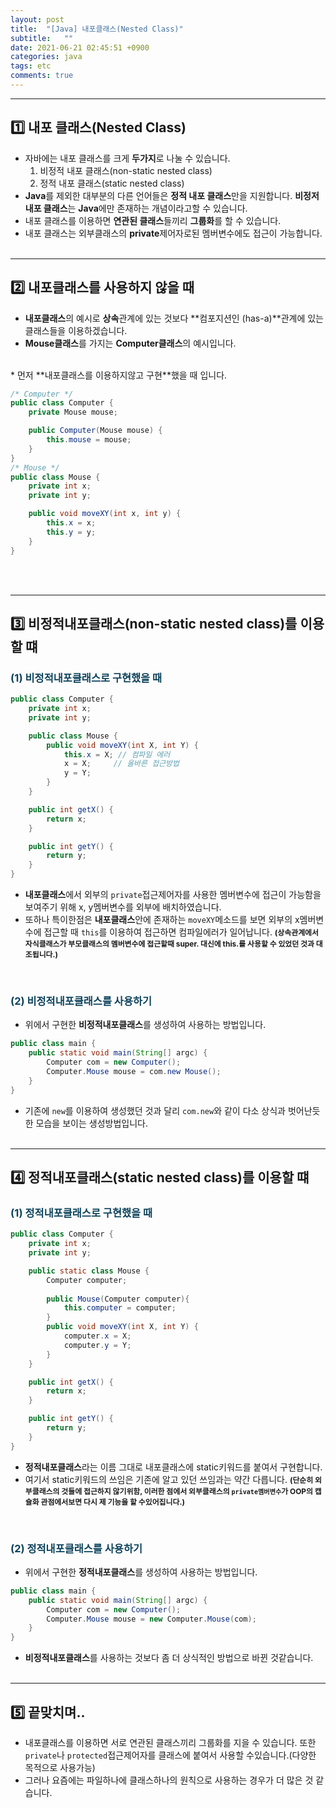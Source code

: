 ```yaml
---
layout: post
title:  "[Java] 내포클래스(Nested Class)"
subtitle:   ""
date: 2021-06-21 02:45:51 +0900
categories: java
tags: etc
comments: true
---
```


* * *
## 1️⃣ 내포 클래스(Nested Class)

* 자바에는 내포 클래스를 크게 **두가지**로 나눌 수 있습니다.
    1. 비정적 내포 클래스(non-static nested class)
    2. 정적 내포 클래스(static nested class)
* **Java**를 제외한 대부분의 다른 언어들은 **정적 내포 클래스**만을 지원합니다. **비정저 내포 클래스**는 **Java**에만 존재하는 개념이라고할 수 있습니다.
* 내포 클래스를 이용하면 **연관된 클래스**들끼리 **그룹화**를 할 수 있습니다.
* 내포 클래스는 외부클래스의 **private**제어자로된 멤버변수에도 접근이 가능합니다.
<br><br>

* * *
## 2️⃣ 내포클래스를 사용하지 않을 때
* **내포클래스**의 예시로 **상속**관계에 있는 것보다 **컴포지션인 (has-a)**관계에 있는 클래스들을 이용하겠습니다.
* **Mouse클래스**를 가지는 **Computer클래스**의 예시입니다.
<br>
* 먼저 **내포클래스를 이용하지않고 구현**했을 때 입니다.

```java
/* Computer */
public class Computer {
    private Mouse mouse;

    public Computer(Mouse mouse) {
        this.mouse = mouse;
    }
}
/* Mouse */
public class Mouse {
    private int x;
    private int y;

    public void moveXY(int x, int y) {
        this.x = x;
        this.y = y;
    }
}
```
<br><br>

* * *
## 3️⃣ 비정적내포클래스(non-static nested class)를 이용할 떄

<h3 style="color:#0e435c;">(1) 비정적내포클래스로 구현했을 때</h3>

```java
public class Computer {
    private int x;
    private int y;

    public class Mouse {
        public void moveXY(int X, int Y) {
            this.x = X; // 컴파일 에러
            x = X;     // 올바른 접근방법
            y = Y;
        }
    }

    public int getX() {
        return x;
    }

    public int getY() {
        return y;
    }
}
```

* **내포클래스**에서 외부의 `private`접근제어자를 사용한 멤버변수에 접근이 가능함을 보여주기 위해 <rd>x, y</rd>멤버변수를 외부에 배치하였습니다.
* 또하나 특이한점은 **내포클래스**안에 존재하는 `moveXY`메소드를 보면 외부의 x멤버변수에 접근할 때 `this`를 이용하여 접근하면 컴파일에러가 일어납니다. <b style="font-size:85%">(상속관계에서 **자식클래스**가 **부모클래스**의 멤버변수에 접근할때 <rd>super. 대신에 this.</rd>를 사용할 수 있었던 것과 대조됩니다.)</b>
<br>
<h3 style="color:#0e435c;">(2) 비정적내포클래스를 사용하기</h3>

* 위에서 구현한 **비정적내포클래스**를 생성하여 사용하는 방법입니다.

```java
public class main {
    public static void main(String[] argc) {
        Computer com = new Computer();
        Computer.Mouse mouse = com.new Mouse();
    }
}
```

* 기존에 `new`를 이용하여 생성했던 것과 달리 `com.new`와 같이 다소 상식과 벗어난듯한 모습을 보이는 생성방법입니다.
<br><br>

* * *
## 4️⃣ 정적내포클래스(static nested class)를 이용할 떄

<h3 style="color:#0e435c;">(1) 정적내포클래스로 구현했을 때</h3>

```java
public class Computer {
    private int x;
    private int y;

    public static class Mouse {
        Computer computer;
        
        public Mouse(Computer computer){
            this.computer = computer;
        }
        public void moveXY(int X, int Y) {
            computer.x = X;
            computer.y = Y;
        }
    }

    public int getX() {
        return x;
    }

    public int getY() {
        return y;
    }
}
```

* **정적내포클래스**라는 이름 그대로 내포클래스에 <rd>static키워드</rd>를 붙여서 구현합니다.
* 여기서 <rd>static키워드</rd>의 쓰임은 기존에 알고 있던 쓰임과는 약간 다릅니다. <b style="font-size:85%">(단순히 외부클래스의 것들에 접근하지 않기위함, 이러한 점에서 외부클래스의 `private멤버변수`가 OOP의 캡슐화 관점에서보면 다시 제 기능을 할 수있어집니다.)</b>
<br>
<h3 style="color:#0e435c;">(2) 정적내포클래스를 사용하기</h3>

* 위에서 구현한 **정적내포클래스**를 생성하여 사용하는 방법입니다.

```java
public class main {
    public static void main(String[] argc) {
        Computer com = new Computer();
        Computer.Mouse mouse = new Computer.Mouse(com);
    }
}
```

* **비정적내포클래스**를 사용하는 것보다 좀 더 상식적인 방법으로 바뀐 것같습니다.
<br><br>

* * *
## 5️⃣ 끝맞치며..

* 내포클래스를 이용하면 서로 연관된 클래스끼리 그룹화를 지을 수 있습니다. 또한 `private`나 `protected`접근제어자를 클래스에 붙여서 사용할 수있습니다.(다양한 목적으로 사용가능)
* 그러나 요즘에는 <rd>파일하나에 클래스하나</rd>의 원칙으로 사용하는 경우가 더 많은 것 같습니다.